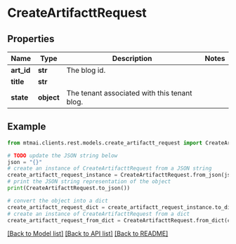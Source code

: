 # CreateArtifacttRequest


## Properties

Name | Type | Description | Notes
------------ | ------------- | ------------- | -------------
**art_id** | **str** | The blog id. | 
**title** | **str** |  | 
**state** | **object** | The tenant associated with this tenant blog. | 

## Example

```python
from mtmai.clients.rest.models.create_artifactt_request import CreateArtifacttRequest

# TODO update the JSON string below
json = "{}"
# create an instance of CreateArtifacttRequest from a JSON string
create_artifactt_request_instance = CreateArtifacttRequest.from_json(json)
# print the JSON string representation of the object
print(CreateArtifacttRequest.to_json())

# convert the object into a dict
create_artifactt_request_dict = create_artifactt_request_instance.to_dict()
# create an instance of CreateArtifacttRequest from a dict
create_artifactt_request_from_dict = CreateArtifacttRequest.from_dict(create_artifactt_request_dict)
```
[[Back to Model list]](../README.md#documentation-for-models) [[Back to API list]](../README.md#documentation-for-api-endpoints) [[Back to README]](../README.md)


